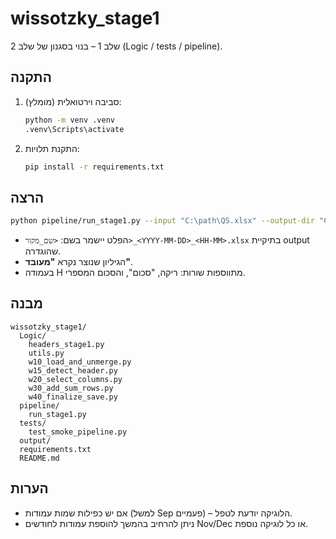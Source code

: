 # wissotzky_stage1
שלב 1 – בנוי בסגנון של שלב 2 (Logic / tests / pipeline).

## התקנה
1. סביבה וירטואלית (מומלץ):
   ```bash
   python -m venv .venv
   .venv\Scripts\activate
   ```
2. התקנת תלויות:
   ```bash
   pip install -r requirements.txt
   ```

## הרצה
```bash
python pipeline/run_stage1.py --input "C:\path\QS.xlsx" --output-dir "C:\out" --sheet-name "sheet1"
```

- הפלט יישמר בשם: `<שם_מקור>_<YYYY-MM-DD>_<HH-MM>.xlsx` בתיקיית output שהוגדרה.
- הגיליון שנוצר נקרא **"מעובד"**.
- בעמודה H מתווספות שורות: ריקה, "סכום", והסכום המספרי.

## מבנה
```
wissotzky_stage1/
  Logic/
    headers_stage1.py
    utils.py
    w10_load_and_unmerge.py
    w15_detect_header.py
    w20_select_columns.py
    w30_add_sum_rows.py
    w40_finalize_save.py
  pipeline/
    run_stage1.py
  tests/
    test_smoke_pipeline.py
  output/
  requirements.txt
  README.md
```

## הערות
- אם יש כפילות שמות עמודות (למשל Sep פעמיים) – הלוגיקה יודעת לטפל.
- ניתן להרחיב בהמשך להוספת עמודות לחודשים Nov/Dec או כל לוגיקה נוספת.

